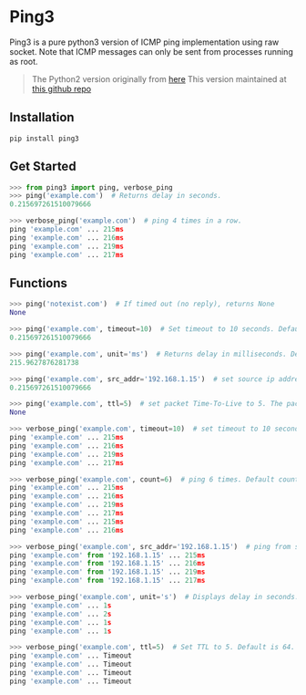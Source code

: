 # Ping3

Ping3 is a pure python3 version of ICMP ping implementation using raw socket.
Note that ICMP messages can only be sent from processes running as root.

> The Python2 version originally from [here](http://github.com/samuel/python-ping)
> This version maintained at [this github repo](https://github.com/kyan001/python3-ping)

## Installation

```shell
pip install ping3
```

## Get Started

```py
>>> from ping3 import ping, verbose_ping
>>> ping('example.com')  # Returns delay in seconds.
0.215697261510079666

>>> verbose_ping('example.com')  # ping 4 times in a row.
ping 'example.com' ... 215ms
ping 'example.com' ... 216ms
ping 'example.com' ... 219ms
ping 'example.com' ... 217ms
```

## Functions

```py
>>> ping('notexist.com')  # If timed out (no reply), returns None
None

>>> ping('example.com', timeout=10)  # Set timeout to 10 seconds. Default timeout=4 for 4 seconds.
0.215697261510079666

>>> ping('example.com', unit='ms')  # Returns delay in milliseconds. Default unit='s' for seconds.
215.9627876281738

>>> ping('example.com', src_addr='192.168.1.15')  # set source ip address for multiple interfaces. Default src_addr=None for no binding.
0.215697261510079666

>>> ping('example.com', ttl=5)  # set packet Time-To-Live to 5. The packet is discarded if it does not reach the target host after 5 jumps. Default ttl=64.
None

>>> verbose_ping('example.com', timeout=10)  # set timeout to 10 second. Default timeout=4 for 4 seconds.
ping 'example.com' ... 215ms
ping 'example.com' ... 216ms
ping 'example.com' ... 219ms
ping 'example.com' ... 217ms

>>> verbose_ping('example.com', count=6)  # ping 6 times. Default count=4
ping 'example.com' ... 215ms
ping 'example.com' ... 216ms
ping 'example.com' ... 219ms
ping 'example.com' ... 217ms
ping 'example.com' ... 215ms
ping 'example.com' ... 216ms

>>> verbose_ping('example.com', src_addr='192.168.1.15')  # ping from source IP address. Default src_addr=None
ping 'example.com' from '192.168.1.15' ... 215ms
ping 'example.com' from '192.168.1.15' ... 216ms
ping 'example.com' from '192.168.1.15' ... 219ms
ping 'example.com' from '192.168.1.15' ... 217ms

>>> verbose_ping('example.com', unit='s')  # Displays delay in seconds. Default unit="ms" for milliseconds.
ping 'example.com' ... 1s
ping 'example.com' ... 2s
ping 'example.com' ... 1s
ping 'example.com' ... 1s

>>> verbose_ping('example.com', ttl=5)  # Set TTL to 5. Default is 64.
ping 'example.com' ... Timeout
ping 'example.com' ... Timeout
ping 'example.com' ... Timeout
ping 'example.com' ... Timeout
```
